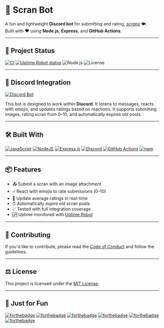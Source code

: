 # 🧀 Scran Bot

A fun and lightweight **Discord bot** for submitting and rating, [_scrans_](https://www.urbandictionary.com/define.php?term=scran) 🍽️.  
Built with ❤️ using **Node.js**, **Express**, and **GitHub Actions**.

---

## 🚀 Project Status

[![CI](https://github.com/lanxdrey19/scran/actions/workflows/test.yml/badge.svg)](https://github.com/lanxdrey19/scran/actions/workflows/test.yml)
[![Uptime Robot status](https://img.shields.io/uptimerobot/status/m800676661-0fb0076b784398f0d21309e0?label=Uptime)](https://stats.uptimerobot.com/eiZsELEWh6)
![Node.js](https://img.shields.io/badge/node-20.x-brightgreen)
![License](https://img.shields.io/github/license/lanxdrey19/scran)

---

## 🤖 Discord Integration

[![Discord Bot](https://img.shields.io/badge/Discord%20Bot-%235865F2.svg?&logo=discord&logoColor=white)](#)

This bot is designed to work within **Discord**. It listens to messages, reacts with emojis, and updates ratings based on reactions. It supports submitting images, rating scran from 0–10, and automatically expires old posts.

---

## 🛠️ Built With

[![JavaScript](https://img.shields.io/badge/JavaScript-F7DF1E?logo=javascript&logoColor=000)](#)
[![NodeJS](https://img.shields.io/badge/Node.js-6DA55F?logo=node.js&logoColor=white)](#)
[![Express.js](https://img.shields.io/badge/Express.js-%23404d59.svg?logo=express&logoColor=%2361DAFB)](#)
[![Discord](https://img.shields.io/badge/Discord-%235865F2.svg?&logo=discord&logoColor=white)](#)
[![GitHub Actions](https://img.shields.io/badge/GitHub_Actions-2088FF?logo=github-actions&logoColor=white)](#)
[![npm](https://img.shields.io/badge/npm-CB3837?logo=npm&logoColor=fff)](#)

---

## 📦 Features

- 📤 Submit a scran with an image attachment
- ⭐ React with emojis to rate submissions (0–10)
- 🔄 Update average ratings in real-time
- ⏰ Automatically expire old scran posts
- ✅ Tested with full integration coverage
- 🆙 Uptime monitored with [Uptime Robot](https://stats.uptimerobot.com/eiZsELEWh6)

---

## 🤝 Contributing

If you'd like to contribute, please read the [Code of Conduct](./CODE_OF_CONDUCT.md) and follow the guidelines.

---

## ⚖️ License

This project is licensed under the [MIT License](./LICENSE).

---

## 🧃 Just for Fun

[![forthebadge](https://forthebadge.com/images/badges/built-with-love.svg)](http://forthebadge.com)
[![forthebadge](https://forthebadge.com/images/badges/built-by-developers.svg)](http://forthebadge.com)
[![forthebadge](https://forthebadge.com/images/badges/mom-made-pizza-rolls.svg)](http://forthebadge.com)
[![forthebadge](https://forthebadge.com/images/badges/does-not-contain-treenuts.svg)](http://forthebadge.com)
[![forthebadge](https://forthebadge.com/images/badges/gluten-free.svg)](http://forthebadge.com)
[![forthebadge](https://forthebadge.com/images/badges/powered-by-water.svg)](http://forthebadge.com)
